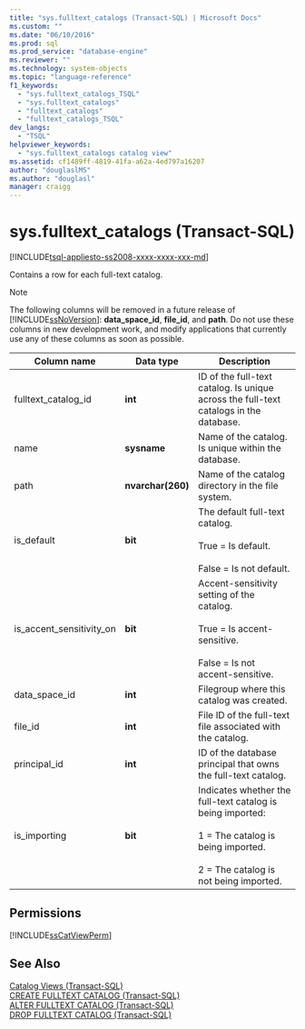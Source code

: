 ```yaml
---
title: "sys.fulltext_catalogs (Transact-SQL) | Microsoft Docs"
ms.custom: ""
ms.date: "06/10/2016"
ms.prod: sql
ms.prod_service: "database-engine"
ms.reviewer: ""
ms.technology: system-objects
ms.topic: "language-reference"
f1_keywords: 
  - "sys.fulltext_catalogs_TSQL"
  - "sys.fulltext_catalogs"
  - "fulltext_catalogs"
  - "fulltext_catalogs_TSQL"
dev_langs: 
  - "TSQL"
helpviewer_keywords: 
  - "sys.fulltext_catalogs catalog view"
ms.assetid: cf1489ff-4819-41fa-a62a-4ed797a16207
author: "douglaslMS"
ms.author: "douglasl"
manager: craigg
---
```

# sys.fulltext_catalogs (Transact-SQL)
[!INCLUDE[tsql-appliesto-ss2008-xxxx-xxxx-xxx-md](../../includes/tsql-appliesto-ss2008-xxxx-xxxx-xxx-md.md)]

  Contains a row for each full-text catalog.  
  
> [!NOTE]  
>  The following columns will be removed in a future release of [!INCLUDE[ssNoVersion](../../includes/ssnoversion-md.md)]: **data_space_id**, **file_id**, and **path**. Do not use these columns in new development work, and modify applications that currently use any of these columns as soon as possible.  
 
|Column name|Data type|Description|  
|-----------------|---------------|-----------------|  
|fulltext_catalog_id|**int**|ID of the full-text catalog. Is unique across the full-text catalogs in the database.|  
|name|**sysname**|Name of the catalog. Is unique within the database.|  
|path|**nvarchar(260)**|Name of the catalog directory in the file system.|  
|is_default|**bit**|The default full-text catalog.<br /><br /> True = Is default.<br /><br /> False = Is not default.|  
|is_accent_sensitivity_on|**bit**|Accent-sensitivity setting of the catalog.<br /><br /> True = Is accent-sensitive.<br /><br /> False = Is not accent-sensitive.|  
|data_space_id|**int**|Filegroup where this catalog was created.|  
|file_id|**int**|File ID of the full-text file associated with the catalog.|  
|principal_id|**int**|ID of the database principal that owns the full-text catalog.|  
|is_importing|**bit**|Indicates whether the full-text catalog is being imported:<br /><br /> 1 = The catalog is being imported.<br /><br /> 2 = The catalog is not being imported.|  
  
## Permissions  
 [!INCLUDE[ssCatViewPerm](../../includes/sscatviewperm-md.md)]  
  
## See Also  
 [Catalog Views &#40;Transact-SQL&#41;](../../relational-databases/system-catalog-views/catalog-views-transact-sql.md)   
 [CREATE FULLTEXT CATALOG &#40;Transact-SQL&#41;](../../t-sql/statements/create-fulltext-catalog-transact-sql.md)   
 [ALTER FULLTEXT CATALOG &#40;Transact-SQL&#41;](../../t-sql/statements/alter-fulltext-catalog-transact-sql.md)   
 [DROP FULLTEXT CATALOG &#40;Transact-SQL&#41;](../../t-sql/statements/drop-fulltext-catalog-transact-sql.md)  
  
  
